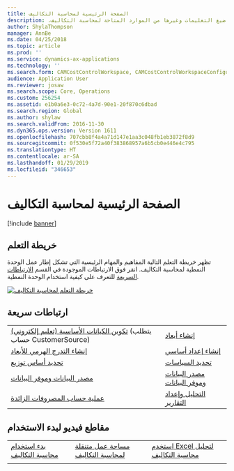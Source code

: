 ```yaml
---
title: الصفحة الرئيسية لمحاسبة التكاليف‬‏‫
description: يقدم هذا الموضوع قائمة بمواضيع التعليمات وغيرها من الموارد المتاحة لمحاسبة التكاليف‬‏‫.
author: ShylaThompson
manager: AnnBe
ms.date: 04/25/2018
ms.topic: article
ms.prod: ''
ms.service: dynamics-ax-applications
ms.technology: ''
ms.search.form: CAMCostControlWorkspace, CAMCostControlWorkspaceConfiguration, CAMCostAccountingLedgerAdminWorkspace
audience: Application User
ms.reviewer: josaw
ms.search.scope: Core, Operations
ms.custom: 256254
ms.assetid: e1b0a6e3-0c72-4a7d-90e1-20f870c6dbad
ms.search.region: Global
ms.author: shylaw
ms.search.validFrom: 2016-11-30
ms.dyn365.ops.version: Version 1611
ms.openlocfilehash: 707cbb8f4a4a71d147e1aa3c048fb1eb3872f8d9
ms.sourcegitcommit: 0f530e5f72a40f383868957a6b5cb0e446e4c795
ms.translationtype: HT
ms.contentlocale: ar-SA
ms.lasthandoff: 01/29/2019
ms.locfileid: "346653"
---
```

# <a name="cost-accounting-home-page"></a>الصفحة الرئيسية لمحاسبة التكاليف

[!include [banner](../includes/banner.md)]

## <a name="learning-map"></a>خريطة التعلم 

تظهر خريطة التعلم‬ التالية المفاهيم والمهام الرئيسية التي تشكل إطار عمل الوحدة النمطية لمحاسبة التكاليف. انقر فوق الارتباطات الموجودة في القسم [الارتباطات السريعة](#quick-links) للتعرف على كيفية استخدام الوحدة النمطية.

[![خريطة التعلم لمحاسبة التكاليف](./media/cost-accounting-map.png)](./media/cost-accounting-map.png)

## <a name="quick-links"></a>ارتباطات سريعة

|      |   |
|------|---|
|  [تكوين الكيانات الأساسية (تعليم إلكتروني‬)](https://mbspartner.microsoft.com/Home) (يتطلب حساب CustomerSource)  |[إنشاء أبعاد](cost-elements.md)  |
|  [إنشاء التدرج الهرمي للأبعاد](dimension-hierarchy.md)  |[إنشاء إعداد أساسي](./tasks/define-cost-control-units.md)| 
| [تحديد أساس توزيع](allocation-bases.md)|[تحديد السياسات](./tasks/create-assign-cost-allocation-policy-cost-control-unit.md) | 
| [مصدر البيانات وموفر البيانات](./tasks/manage-data-source-cost-accounting-ledger.md) |                                           [مصدر البيانات وموفر البيانات](./tasks/process-trace-source-data.md)     | 
|[عملية حساب المصروفات الزائدة](overhead-calculation.md)  | [التحليل وإعداد التقارير](cost-control-workspace.md)   |

## <a name="get-started-videosbr"></a>مقاطع فيديو لبدء الاستخدام<br/>

|  |  |                             |
|------------------------|--------------------|-----------------------------|
| [بدء استخدام محاسبة التكاليف](https://www.youtube.com/watch?v=1pUDtJQZ8FU&t=35s)  | [مساحة عمل متنقلة لمحاسبة التكاليف](https://www.youtube.com/watch?v=imsuTg8rUVk&t=7s)  |   [استخدم Excel لتحليل محاسبة التكاليف](https://www.youtube.com/watch?v=-HKHYdClvx8)  |
|  |  |                             |


